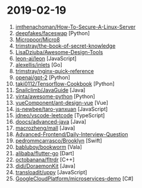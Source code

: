# 2019-02-19

1. [imthenachoman/How-To-Secure-A-Linux-Server](https://github.com/imthenachoman/How-To-Secure-A-Linux-Server "An evolving how-to guide for securing a Linux server.") 
2. [deepfakes/faceswap](https://github.com/deepfakes/faceswap "Non official project based on original /r/Deepfakes thread. Many thanks to him!") [Python]
3. [Micropoor/Micro8](https://github.com/Micropoor/Micro8 "") 
4. [trimstray/the-book-of-secret-knowledge](https://github.com/trimstray/the-book-of-secret-knowledge "⭐️ A collection of awesome lists, manuals, blogs, hacks, one-liners, cli/web tools and more.") 
5. [LisaDziuba/Awesome-Design-Tools](https://github.com/LisaDziuba/Awesome-Design-Tools "The best design tools for everything.") 
6. [leon-ai/leon](https://github.com/leon-ai/leon "🧠 Leon is your open-source personal assistant.") [JavaScript]
7. [alexellis/inlets](https://github.com/alexellis/inlets "Expose your local endpoints to the Internet") [Go]
8. [trimstray/nginx-quick-reference](https://github.com/trimstray/nginx-quick-reference "⚡️ This notes describes how to improve Nginx performance, security and other important things; ssllabs A+ 100%.") 
9. [openai/gpt-2](https://github.com/openai/gpt-2 "Code for the paper Language Models are Unsupervised Multitask Learners") [Python]
10. [taki0112/Tensorflow-Cookbook](https://github.com/taki0112/Tensorflow-Cookbook "Simple Tensorflow Cookbook for easy-to-use") [Python]
11. [Snailclimb/JavaGuide](https://github.com/Snailclimb/JavaGuide "【Java学习+面试指南】 一份涵盖大部分Java程序员所需要掌握的核心知识。") [Java]
12. [vinta/awesome-python](https://github.com/vinta/awesome-python "A curated list of awesome Python frameworks, libraries, software and resources") [Python]
13. [vueComponent/ant-design-vue](https://github.com/vueComponent/ant-design-vue "An enterprise-class UI components based on Ant Design and Vue. 🐜") [Vue]
14. [js-newbee/taro-yanxuan](https://github.com/js-newbee/taro-yanxuan "首个 Taro 多端统一实例 - 网易严选（小程序 + H5 + React Native） - By 趣店 FED") [JavaScript]
15. [jdneo/vscode-leetcode](https://github.com/jdneo/vscode-leetcode "Solve LeetCode problems in VS Code") [TypeScript]
16. [doocs/advanced-java](https://github.com/doocs/advanced-java "😮 互联网 Java 工程师进阶知识完全扫盲") [Java]
17. [macrozheng/mall](https://github.com/macrozheng/mall "mall项目是一套电商系统，包括前台商城系统及后台管理系统，基于SpringBoot+MyBatis实现。 前台商城系统包含首页门户、商品推荐、商品搜索、商品展示、购物车、订单流程、会员中心、客户服务、帮助中心等模块。 后台管理系统包含商品管理、订单管理、会员管理、促销管理、运营管理、内容管理、统计报表、财务管理、权限管理、设置等模块。") [Java]
18. [Advanced-Frontend/Daily-Interview-Question](https://github.com/Advanced-Frontend/Daily-Interview-Question "工作日每天一道前端大厂面试题，祝大家天天进步，一年后会看到不一样的自己。") 
19. [pedrommcarrasco/Brooklyn](https://github.com/pedrommcarrasco/Brooklyn "🍎 Screensaver inspired by Apple's Event on October 30, 2018") [Swift]
20. [babluboy/bookworm](https://github.com/babluboy/bookworm "A simple ebook reader for Elementary OS") [Vala]
21. [alibaba/flutter-go](https://github.com/alibaba/flutter-go "flutter 开发者帮助 APP，包含 flutter 常用 140+ 组件的demo 演示与中文文档") [Dart]
22. [octobanana/fltrdr](https://github.com/octobanana/fltrdr "A TUI text reader for the terminal.") [C++]
23. [didi/DoraemonKit](https://github.com/didi/DoraemonKit "简称 DoKit 。一款功能齐全的客户端（ iOS 、Android ）研发助手，你值得拥有。") [Java]
24. [transloadit/uppy](https://github.com/transloadit/uppy "The next open source file uploader for web browsers 🐶") [JavaScript]
25. [GoogleCloudPlatform/microservices-demo](https://github.com/GoogleCloudPlatform/microservices-demo "Sample cloud-native application with 10 microservices showcasing Kubernetes, Istio, gRPC and OpenCensus. Provided for illustration and demo purposes.") [C#]

